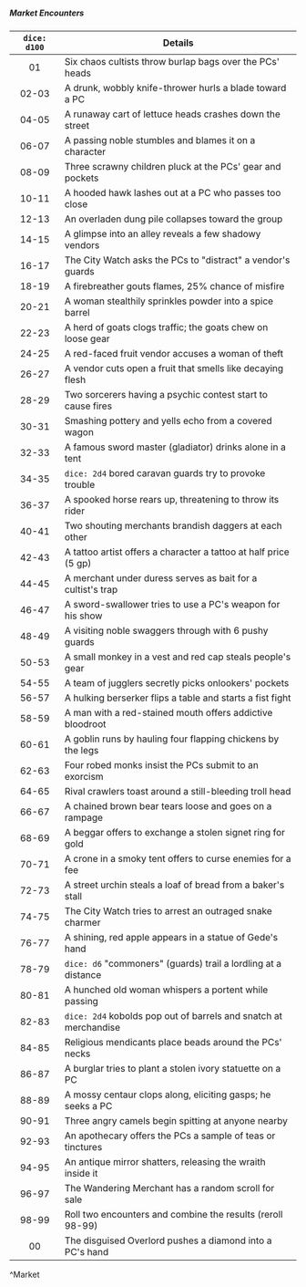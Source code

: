 ##### Market Encounters
| `dice: d100` | **Details**                                                      |
|:------------:| ---------------------------------------------------------------- |
|      01      | Six chaos cultists throw burlap bags over the PCs' heads         |
|    02-03     | A drunk, wobbly knife-thrower hurls a blade toward a PC          |
|    04-05     | A runaway cart of lettuce heads crashes down the street          |
|    06-07     | A passing noble stumbles and blames it on a character            |
|    08-09     | Three scrawny children pluck at the PCs' gear and pockets        |
|    10-11     | A hooded hawk lashes out at a PC who passes too close            |
|    12-13     | An overladen dung pile collapses toward the group                |
|    14-15     | A glimpse into an alley reveals a few shadowy vendors            |
|    16-17     | The City Watch asks the PCs to "distract" a vendor's guards      |
|    18-19     | A firebreather gouts flames, 25% chance of misfire               |
|    20-21     | A woman stealthily sprinkles powder into a spice barrel          |
|    22-23     | A herd of goats clogs traffic; the goats chew on loose gear      |
|    24-25     | A red-faced fruit vendor accuses a woman of theft                |
|    26-27     | A vendor cuts open a fruit that smells like decaying flesh       |
|    28-29     | Two sorcerers having a psychic contest start to cause fires      |
|    30-31     | Smashing pottery and yells echo from a covered wagon             |
|    32-33     | A famous sword master (gladiator) drinks alone in a tent         |
|    34-35     | `dice: 2d4` bored caravan guards try to provoke trouble          |
|    36-37     | A spooked horse rears up, threatening to throw its rider         |
|    40-41     | Two shouting merchants brandish daggers at each other            |
|    42-43     | A tattoo artist offers a character a tattoo at half price (5 gp) |
|    44-45     | A merchant under duress serves as bait for a cultist's trap      |
|    46-47     | A sword-swallower tries to use a PC's weapon for his show        |
|    48-49     | A visiting noble swaggers through with 6 pushy guards            |
|    50-53     | A small monkey in a vest and red cap steals people's gear        |
|    54-55     | A team of jugglers secretly picks onlookers' pockets             |
|    56-57     | A hulking berserker flips a table and starts a fist fight        |
|    58-59     | A man with a red-stained mouth offers addictive bloodroot        |
|    60-61     | A goblin runs by hauling four flapping chickens by the legs      |
|    62-63     | Four robed monks insist the PCs submit to an exorcism            |
|    64-65     | Rival crawlers toast around a still-bleeding troll head          |
|    66-67     | A chained brown bear tears loose and goes on a rampage           |
|    68-69     | A beggar offers to exchange a stolen signet ring for gold        |
|    70-71     | A crone in a smoky tent offers to curse enemies for a fee        |
|    72-73     | A street urchin steals a loaf of bread from a baker's stall      |
|    74-75     | The City Watch tries to arrest an outraged snake charmer         |
|    76-77     | A shining, red apple appears in a statue of Gede's hand          |
|    78-79     | `dice: d6` "commoners" (guards) trail a lordling at a distance   |
|    80-81     | A hunched old woman whispers a portent while passing             |
|    82-83     | `dice: 2d4` kobolds pop out of barrels and snatch at merchandise |
|    84-85     | Religious mendicants place beads around the PCs' necks           |
|    86-87     | A burglar tries to plant a stolen ivory statuette on a PC        |
|    88-89     | A mossy centaur clops along, eliciting gasps; he seeks a PC      |
|    90-91     | Three angry camels begin spitting at anyone nearby               |
|    92-93     | An apothecary offers the PCs a sample of teas or tinctures       |
|    94-95     | An antique mirror shatters, releasing the wraith inside it       |
|    96-97     | The Wandering Merchant has a random scroll for sale              |
|    98-99     | Roll two encounters and combine the results (reroll 98-99)       |
|      00      | The disguised Overlord pushes a diamond into a PC's hand         |
^Market